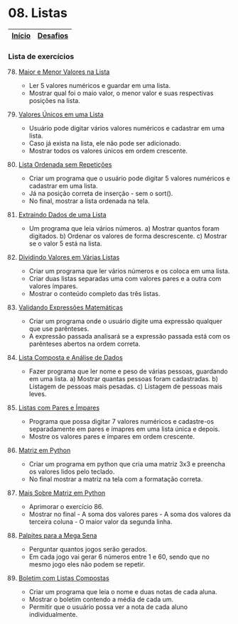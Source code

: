 # 08. Listas

| [Início](https://github.com/NandesLima/python-codigos) | [Desafios](https://github.com/NandesLima/python-codigos/tree/master/desafios) |
| ------------------------------------------------------ | ----------------------------------------------------------------------------- |

### Lista de exercícios

78. [Maior e Menor Valores na Lista]() 
    - Ler 5 valores numéricos e guardar em uma lista.
    - Mostrar qual foi o maio valor, o menor valor e suas respectivas posições na lista.

79. [Valores Únicos em uma Lista]()
    - Usuário pode digitar vários valores numéricos e cadastrar em uma lista.
    - Caso já exista na lista, ele não pode ser adicionado.
    - Mostrar todos os valores únicos em ordem crescente.

80. [Lista Ordenada sem Repetições]() 
    - Criar um programa que o usuário pode digitar 5 valores numéricos e cadastrar em uma lista.
    - Já na posição correta de inserção - sem o sort().
    - No final, mostrar a lista ordenada na tela.

81. [Extraindo Dados de uma Lista]() 
    - Um programa que leia vários números.
    a) Mostrar quantos foram digitados.
    b) Ordenar os valores de forma descrescente.
    c) Mostrar se o valor 5 está na lista.

82. [Dividindo Valores em Várias Listas]() 
    - Criar um programa que ler vários números e os coloca em uma lista.
    - Criar duas listas separadas uma com valores pares e a outra com valores ímpares.
    - Mostrar o conteúdo completo das três listas.

83. [Validando Expressões Matemáticas]() 
    - Criar um programa onde o usuário digite uma expressão qualquer que use parênteses.
    - A expressão passada analisará se a expressão passada está com os parênteses abertos na ordem correta.

84. [Lista Composta e Análise de Dados]()
    - Fazer programa que ler nome e peso de várias pessoas, guardando em uma lista.
    a) Mostrar  quantas pessoas foram cadastradas.
    b) Listagem de pessoas mais pesadas.
    c) Listagem de pessoas mais leves.

85. [Listas com Pares e Ímpares]()
    - Programa que possa digitar 7 valores numéricos e cadastre-os separadamente em pares e ímapres em uma lista única e depois.
    - Mostre os valores pares e ímpares em ordem crescente.

86. [Matriz em Python]()
    - Criar um programa em python que cria uma matriz 3x3 e preencha os valores lidos pelo teclado.
    - No final mostrar a matriz na tela com a formatação correta.

87. [Mais Sobre Matriz em Python]()
    - Aprimorar o exercício 86.
    - Mostrar no final - A soma dos valores pares - A soma dos valores da terceira coluna - O maior valor da segunda linha.

88. [Palpites para a Mega Sena]()
    - Perguntar quantos jogos serão gerados.
    - Em cada jogo vai gerar 6 números entre 1 e 60, sendo que no mesmo jogo eles não podem se repetir.

89. [Boletim com Listas Compostas]()
    - Criar um programa que leia o nome e duas notas de cada aluna.
    - Mostrar o boletim contendo a média de cada um.
    - Permitir que o usuário possa ver a nota de cada aluno individualmente.
